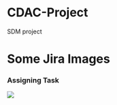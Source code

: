 # CDAC-Project

SDM project

# Some Jira Images

### Assigning Task
<img src="/Jira_images/assigning.png"/>